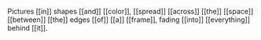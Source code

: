 Pictures [[in]] shapes [[and]] [[color]], [[spread]] [[across]] [[the]] [[space]] [[between]] [[the]] edges [[of]] [[a]] [[frame]], fading [[into]] [[everything]] behind [[it]].